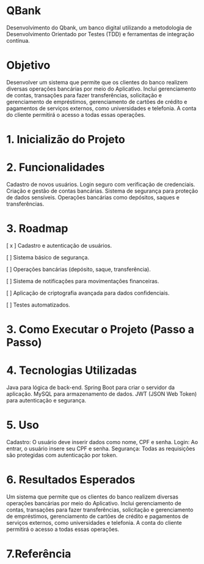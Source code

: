 # QBank
Desenvolvimento do Qbank, um banco digital utilizando a metodologia de Desenvolvimento Orientado por Testes (TDD) e  ferramentas de integração contínua. 

# Objetivo 
Desenvolver um sistema que permite que os clientes do banco realizem diversas operações bancárias por meio do Aplicativo. Inclui gerenciamento de contas, transações para fazer transferências, solicitação e gerenciamento de empréstimos, gerenciamento de cartões de crédito e pagamentos de serviços externos, como universidades e telefonia. A conta do cliente permitirá o acesso a todas essas operações.


# 1. Inicializão do Projeto



# 2. Funcionalidades

Cadastro de novos usuários.
Login seguro com verificação de credenciais.
Criação e gestão de contas bancárias.
Sistema de segurança para proteção de dados sensíveis.
Operações bancárias como depósitos, saques e transferências.

# 3. Roadmap
 
 [ x ] Cadastro e autenticação de usuários.

 [ ] Sistema básico de segurança.
 
 [ ] Operações bancárias (depósito, saque, transferência).
 
 [ ] Sistema de notificações para movimentações financeiras.
 
 [ ] Aplicação de criptografia avançada para dados confidenciais.
 
 [ ] Testes automatizados.

# 3. Como Executar o Projeto (Passo a Passo)

# 4. Tecnologias Utilizadas
Java para lógica de back-end.
Spring Boot para criar o servidor da aplicação.
MySQL para armazenamento de dados.
JWT (JSON Web Token) para autenticação e segurança.

# 5. Uso
Cadastro: O usuário deve inserir dados como nome, CPF e senha.
Login: Ao entrar, o usuário insere seu CPF e senha.
Segurança: Todas as requisições são protegidas com autenticação por token.

# 6. Resultados Esperados
Um sistema que permite que os clientes do banco realizem diversas operações bancárias por meio do Aplicativo. Inclui gerenciamento de contas, transações para fazer transferências, solicitação e gerenciamento de empréstimos, gerenciamento de cartões de crédito e pagamentos de serviços externos, como universidades e telefonia. A conta do cliente permitirá o acesso a todas essas operações.

# 7.Referência 
